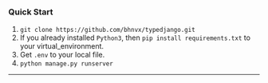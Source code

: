 ### Quick Start
1. `git clone https://github.com/bhnvx/typedjango.git`
2. If you already installed `Python3`, then `pip install requirements.txt` to your virtual_environment.
3. Get `.env` to your local file.
4. `python manage.py runserver`

---